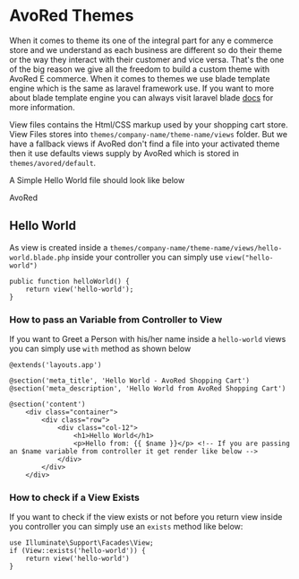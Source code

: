 # AvoRed Themes

When it comes to theme its one of the integral part for any e commerce store and we understand as each business are different so do their theme or the way they interact with their customer and vice versa. That's the one of the big reason we give all the freedom to build a custom theme with AvoRed E commerce. When it comes to themes we use blade template engine which is the same as laravel framework use. If you want to more about blade template engine you can always visit laravel blade [docs](https://laravel.com/docs/5.7/blade) for more information.

View files contains the Html/CSS markup used by your shopping cart store. View Files stores into `themes/company-name/theme-name/views` folder. But we have a fallback views if AvoRed don't find a file into your activated theme then it use defaults views supply by AvoRed which is stored in `themes/avored/default`.

A Simple Hello World file should look like below

AvoRed

## Hello World

As view is created inside a `themes/company-name/theme-name/views/hello-world.blade.php` inside your controller you can simply use `view("hello-world")`

```text
public function helloWorld() {
    return view('hello-world');
}
```

### How to pass an Variable from Controller to View

If you want to Greet a Person with his/her name inside a `hello-world` views you can simply use `with` method as shown below

```text
@extends('layouts.app')

@section('meta_title', 'Hello World - AvoRed Shopping Cart')
@section('meta_description', 'Hello World from AvoRed Shopping Cart')

@section('content')
    <div class="container">
        <div class="row">
            <div class="col-12">
                <h1>Hello World</h1>
                <p>Hello from: {{ $name }}</p> <!-- If you are passing an $name variable from controller it get render like below -->
            </div>
        </div>
    </div>
```


### How to check if a View Exists

If you want to check if the view exists or not before you return view inside you controller you can simply use an `exists` method like below:

```text
use Illuminate\Support\Facades\View;
if (View::exists('hello-world')) {
    return view('hello-world')
}
```

